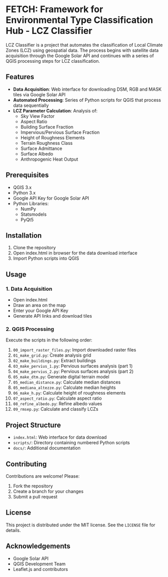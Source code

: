 # FETCH: Framework for Environmental Type Classification Hub - LCZ Classifier

LCZ Classifier is a project that automates the classification of Local Climate Zones (LCZ) using geospatial data. The process begins with satellite data acquisition through the Google Solar API and continues with a series of QGIS processing steps for LCZ classification.

## Features

- **Data Acquisition**: Web interface for downloading DSM, RGB and MASK tiles via Google Solar API
- **Automated Processing**: Series of Python scripts for QGIS that process data sequentially
- **LCZ Parameter Calculation**: Analysis of:
  - Sky View Factor
  - Aspect Ratio
  - Building Surface Fraction
  - Impervious/Pervious Surface Fraction
  - Height of Roughness Elements
  - Terrain Roughness Class
  - Surface Admittance
  - Surface Albedo
  - Anthropogenic Heat Output

## Prerequisites

- QGIS 3.x
- Python 3.x
- Google API Key for Google Solar API
- Python Libraries:
  - NumPy
  - Statsmodels
  - PyQt5

## Installation

1. Clone the repository
2. Open index.html in browser for the data download interface
3. Import Python scripts into QGIS

## Usage

### 1. Data Acquisition
- Open index.html
- Draw an area on the map
- Enter your Google API Key
- Generate API links and download tiles

### 2. QGIS Processing
Execute the scripts in the following order:

1. `00_import_raster_files.py`: Import downloaded raster files
2. `01_make_grid.py`: Create analysis grid
3. `02_make_buildings.py`: Extract buildings
4. `03_make_pervius_1.py`: Pervious surfaces analysis (part 1)
5. `04_make_pervius_2.py`: Pervious surfaces analysis (part 2)
6. `05_make_dtm.py`: Generate digital terrain model
7. `05_median_distance.py`: Calculate median distances
8. `05_mediana_altezze.py`: Calculate median heights
9. `06_make_h.py`: Calculate height of roughness elements
10. `07_aspect_ratio.py`: Calculate aspect ratio
11. `08_refine_albedo.py`: Refine albedo values
12. `09_rmsep.py`: Calculate and classify LCZs

## Project Structure

- `index.html`: Web interface for data download
- `scripts/`: Directory containing numbered Python scripts
- `docs/`: Additional documentation

## Contributing

Contributions are welcome! Please:

1. Fork the repository
2. Create a branch for your changes
3. Submit a pull request

## License

This project is distributed under the MIT license. See the `LICENSE` file for details.


## Acknowledgements

- Google Solar API
- QGIS Development Team
- Leaflet.js and contributors
